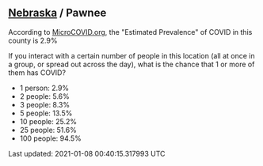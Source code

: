 
## [Nebraska](/united-states/nebraska) / Pawnee

According to [MicroCOVID.org](http://microcovid.org),
the "Estimated Prevalence" of COVID in this county is 2.9%

If you interact with a certain number of people in this location
(all at once in a group, or spread out across the day), what is the chance that
1 or more of them has COVID?

- 1 person: 2.9%
- 2 people: 5.6%
- 3 people: 8.3%
- 5 people: 13.5%
- 10 people: 25.2%
- 25 people: 51.6%
- 100 people: 94.5%

Last updated: 2021-01-08 00:40:15.317993 UTC
